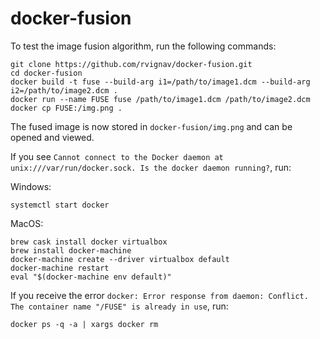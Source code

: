 # docker-fusion

To test the image fusion algorithm, run the following commands:

    git clone https://github.com/rvignav/docker-fusion.git
    cd docker-fusion
    docker build -t fuse --build-arg i1=/path/to/image1.dcm --build-arg i2=/path/to/image2.dcm .
    docker run --name FUSE fuse /path/to/image1.dcm /path/to/image2.dcm
    docker cp FUSE:/img.png .
    
The fused image is now stored in `docker-fusion/img.png` and can be opened and viewed.

If you see `Cannot connect to the Docker daemon at unix:///var/run/docker.sock. Is the docker daemon running?`, run:

Windows:

    systemctl start docker

MacOS:

    brew cask install docker virtualbox
    brew install docker-machine
    docker-machine create --driver virtualbox default
    docker-machine restart
    eval "$(docker-machine env default)"

If you receive the error `docker: Error response from daemon: Conflict. The container name "/FUSE" is already in use`, run:

    docker ps -q -a | xargs docker rm

